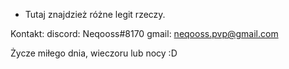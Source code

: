 - Tutaj znajdzież różne legit rzeczy.

Kontakt:
discord: Neqooss#8170
gmail: neqooss.pvp@gmail.com

Życze miłego dnia, wieczoru lub nocy :D
